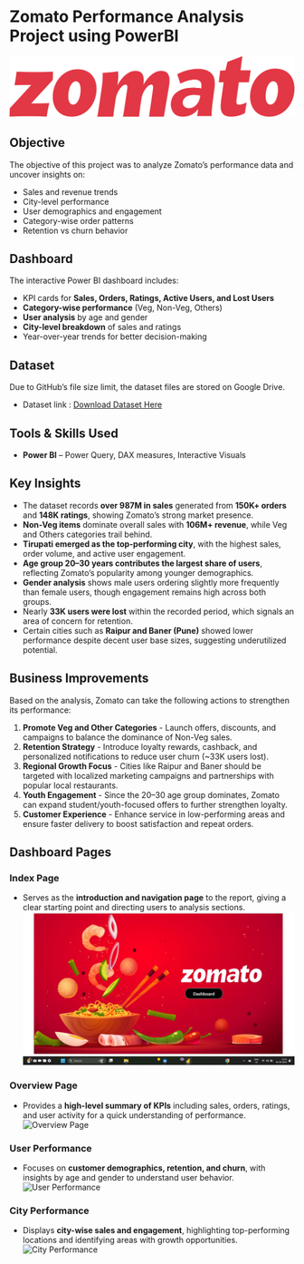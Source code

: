 # Zomato Performance Analysis Project using PowerBI

![Zomato_logo](https://github.com/ChitraSatyaLahariPatnala/Zomato_Performance_Analysis_PowerBI/blob/main/pngwing.com%20(7).png)

## Objective  
The objective of this project was to analyze Zomato’s performance data and uncover insights on:  
- Sales and revenue trends
- City-level performance  
- User demographics and engagement  
- Category-wise order patterns  
- Retention vs churn behavior  

## Dashboard  
The interactive Power BI dashboard includes:  
- KPI cards for **Sales, Orders, Ratings, Active Users, and Lost Users**  
- **Category-wise performance** (Veg, Non-Veg, Others)  
- **User analysis** by age and gender  
- **City-level breakdown** of sales and ratings  
- Year-over-year trends for better decision-making

 ## Dataset  
Due to GitHub’s file size limit, the dataset files are stored on Google Drive.  
- Dataset link : [Download Dataset Here](https://drive.google.com/drive/folders/1JuU4oygoB2GJlGBSEAXpP-nRYlqEe00J?usp=drive_link)


## Tools & Skills Used  
- **Power BI** – Power Query, DAX measures, Interactive Visuals

##  Key Insights   
- The dataset records **over 987M in sales** generated from **150K+ orders** and **148K ratings**, showing Zomato’s strong market presence.  
- **Non-Veg items** dominate overall sales with **106M+ revenue**, while Veg and Others categories trail behind.  
- **Tirupati emerged as the top-performing city**, with the highest sales, order volume, and active user engagement.  
- **Age group 20–30 years contributes the largest share of users**, reflecting Zomato’s popularity among younger demographics.  
- **Gender analysis** shows male users ordering slightly more frequently than female users, though engagement remains high across both groups.  
- Nearly **33K users were lost** within the recorded period, which signals an area of concern for retention.  
- Certain cities such as **Raipur and Baner (Pune)** showed lower performance despite decent user base sizes, suggesting underutilized potential.

## Business Improvements  
Based on the analysis, Zomato can take the following actions to strengthen its performance:  
1. **Promote Veg and Other Categories** - Launch offers, discounts, and campaigns to balance the dominance of Non-Veg sales.  
2. **Retention Strategy** - Introduce loyalty rewards, cashback, and personalized notifications to reduce user churn (~33K users lost).  
3. **Regional Growth Focus** - Cities like Raipur and Baner should be targeted with localized marketing campaigns and partnerships with popular local restaurants.  
4. **Youth Engagement** - Since the 20–30 age group dominates, Zomato can expand student/youth-focused offers to further strengthen loyalty.  
5. **Customer Experience** - Enhance service in low-performing areas and ensure faster delivery to boost satisfaction and repeat orders.


## Dashboard Pages  

### Index Page  
- Serves as the **introduction and navigation page** to the report, giving a clear starting point and directing users to analysis sections.  
![Index Page](https://github.com/ChitraSatyaLahariPatnala/Zomato_Performance_Analysis_PowerBI/blob/main/Index%20page.png)  

### Overview Page  
- Provides a **high-level summary of KPIs** including sales, orders, ratings, and user activity for a quick understanding of performance.  
![Overview Page]()  

### User Performance  
- Focuses on **customer demographics, retention, and churn**, with insights by age and gender to understand user behavior.  
![User Performance]()  

### City Performance  
- Displays **city-wise sales and engagement**, highlighting top-performing locations and identifying areas with growth opportunities.  
![City Performance]()  



 
